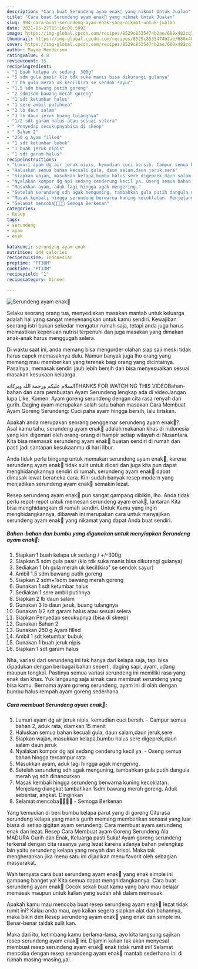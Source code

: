 ```yaml
---
description: "Cara buat Serundeng ayam enak🍲 yang nikmat Untuk Jualan"
title: "Cara buat Serundeng ayam enak🍲 yang nikmat Untuk Jualan"
slug: 994-cara-buat-serundeng-ayam-enak-yang-nikmat-untuk-jualan
date: 2021-05-27T15:10:00.599Z
image: https://img-global.cpcdn.com/recipes/8529c8535474b2ae/680x482cq70/serundeng-ayam-enak🍲-foto-resep-utama.jpg
thumbnail: https://img-global.cpcdn.com/recipes/8529c8535474b2ae/680x482cq70/serundeng-ayam-enak🍲-foto-resep-utama.jpg
cover: https://img-global.cpcdn.com/recipes/8529c8535474b2ae/680x482cq70/serundeng-ayam-enak🍲-foto-resep-utama.jpg
author: Mayme Henderson
ratingvalue: 4.8
reviewcount: 15
recipeingredient:
- "1 buah kelapa uk sedang  300g"
- "5 sdm gula pasir klo tdk suka manis bisa dikurangi gulanya"
- "1 bh gula merah uk kecilkira se sendok sayur"
- "1.5 sdm bawang putih goreng"
- "2 sdm1sdm bawang merah goreng"
- "1 sdt ketumbar halus"
- "1 sere ambil putihnya"
- "2 lb daun salam"
- "3 lb daun jeruk buang tulangnya"
- "1/2 sdt garam halus atau sesuai selera"
- " Penyedap secukupnyabisa di skeep"
- " Bahan 2"
- "250 g Ayam filled"
- "1 sdt ketumbar bubuk"
- "1 buah jeruk nipis"
- "1 sdt garam halus"
recipeinstructions:
- "Lumuri ayam dg air jeruk nipis, kemudian cuci bersih. Campur semua bahan 2, aduk rata, diamkan 15 menit"
- "Haluskan semua bahan kecuali gula, daun salam,daun jeruk,sere"
- "Siapkan wajan, masukkan kelapa,bumbu halus sere digeprek,daun salam daun jeruk"
- "Nyalakan kompor dg api sedang cenderung kecil ya. Oseng semua bahan hingga tercampur rata"
- "Masukkan ayam, aduk lagi hingga agak mengering."
- "Setelah serundeng sdh agak menguning, tambahkan gula putih dangula merah yg sdh dihancurkan"
- "Masak kembali hingga serundeng berwarna kuning kecoklatan. Menjelang diangkat tambahkan 1sdm bawang merah goreng. Aduk sebentar, angkat. Dinginkan"
- "Selamat mencoba🙏🙏😃😃 Semoga Berkenan"
categories:
- Resep
tags:
- serundeng
- ayam
- enak

katakunci: serundeng ayam enak 
nutrition: 144 calories
recipecuisine: Indonesian
preptime: "PT30M"
cooktime: "PT33M"
recipeyield: "1"
recipecategory: Dinner

---
```



![Serundeng ayam enak🍲](https://img-global.cpcdn.com/recipes/8529c8535474b2ae/680x482cq70/serundeng-ayam-enak🍲-foto-resep-utama.jpg)

Selaku seorang orang tua, menyediakan masakan mantab untuk keluarga adalah hal yang sangat menyenangkan untuk kamu sendiri. Kewajiban seorang istri bukan sekedar mengatur rumah saja, tetapi anda juga harus memastikan keperluan nutrisi terpenuhi dan juga masakan yang dimakan anak-anak harus menggugah selera.

Di waktu  saat ini, anda memang bisa mengorder olahan siap saji meski tidak harus capek memasaknya dulu. Namun banyak juga lho orang yang memang mau memberikan yang terenak bagi orang yang dicintainya. Pasalnya, memasak sendiri jauh lebih bersih dan bisa menyesuaikan sesuai masakan kesukaan keluarga. 

السلام عليكم ورحمة الله وبركاتهTHANKS FOR WATCHING THIS VIDEOBahan-bahan dan cara pembuatan Ayam Serundeng lengkap ada di videoJangan lupa Like, Komen. Ayam goreng serundeng dengan cita rasa renyah dan gurih. Daging ayam merupakan salah satu bahan masakan Cara Membuat Ayam Goreng Serundeng: Cuci paha ayam hingga bersih, lalu tiriskan.

Apakah anda merupakan seorang penggemar serundeng ayam enak🍲?. Asal kamu tahu, serundeng ayam enak🍲 adalah makanan khas di Indonesia yang kini digemari oleh orang-orang di hampir setiap wilayah di Nusantara. Kita bisa memasak serundeng ayam enak🍲 buatan sendiri di rumah dan pasti jadi santapan kesukaanmu di hari libur.

Anda tidak perlu bingung untuk memakan serundeng ayam enak🍲, karena serundeng ayam enak🍲 tidak sulit untuk dicari dan juga kita pun dapat menghidangkannya sendiri di rumah. serundeng ayam enak🍲 dapat dimasak lewat beraneka cara. Kini sudah banyak resep modern yang menjadikan serundeng ayam enak🍲 semakin lezat.

Resep serundeng ayam enak🍲 pun sangat gampang dibikin, lho. Anda tidak perlu repot-repot untuk memesan serundeng ayam enak🍲, lantaran Kita bisa menghidangkan di rumah sendiri. Untuk Kamu yang ingin menghidangkannya, dibawah ini merupakan cara untuk menyajikan serundeng ayam enak🍲 yang nikamat yang dapat Anda buat sendiri.

<!--inarticleads1-->

##### Bahan-bahan dan bumbu yang digunakan untuk menyiapkan Serundeng ayam enak🍲:

1. Siapkan 1 buah kelapa uk sedang / +/-300g
1. Siapkan 5 sdm gula pasir (klo tdk suka manis bisa dikurangi gulanya)
1. Sediakan 1 bh gula merah uk kecil(kira² se sendok sayur)
1. Ambil 1.5 sdm bawang putih goreng
1. Siapkan 2 sdm+1sdm bawang merah goreng
1. Gunakan 1 sdt ketumbar halus
1. Sediakan 1 sere ambil putihnya
1. Siapkan 2 lb daun salam
1. Gunakan 3 lb daun jeruk, buang tulangnya
1. Gunakan 1/2 sdt garam halus atau sesuai selera
1. Siapkan  Penyedap secukupnya.(bisa di skeep)
1. Gunakan  Bahan 2
1. Gunakan 250 g Ayam filled
1. Ambil 1 sdt ketumbar bubuk
1. Gunakan 1 buah jeruk nipis
1. Siapkan 1 sdt garam halus


Nha, variasi dari serundeng ini tak hanya dari kelapa saja, tapi bisa dipadukan dengan berbagai bahan seperti, daging sapi, ayam, udang maupun tongkol. Pastinya semua variasi serundeng ini memiliki rasa yang enak dan khas. Yuk langsung saja simak cara membuat serundeng yang bisa kamu. Bernama ayam goreng serundeng, ayam ini di olah dengan bumbu halus rempah ayam goreng sederhana. 

<!--inarticleads2-->

##### Cara membuat Serundeng ayam enak🍲:

1. Lumuri ayam dg air jeruk nipis, kemudian cuci bersih. - Campur semua bahan 2, aduk rata, diamkan 15 menit
1. Haluskan semua bahan kecuali gula, daun salam,daun jeruk,sere
1. Siapkan wajan, masukkan kelapa,bumbu halus sere digeprek,daun salam daun jeruk
1. Nyalakan kompor dg api sedang cenderung kecil ya. - Oseng semua bahan hingga tercampur rata
1. Masukkan ayam, aduk lagi hingga agak mengering.
1. Setelah serundeng sdh agak menguning, tambahkan gula putih dangula merah yg sdh dihancurkan
1. Masak kembali hingga serundeng berwarna kuning kecoklatan. Menjelang diangkat tambahkan 1sdm bawang merah goreng. Aduk sebentar, angkat. Dinginkan
1. Selamat mencoba🙏🙏😃😃 - Semoga Berkenan


Yang kemudian di beri bumbu kelapa parut yang di goreng Citarasa serundeng kelapa yang manis gurih memang memberikan sensasi yang luar biasa di setiap gigitan ayam serundeng. Cara membuat ayam serundeng enak dan lezat. Resep Cara Membuat ayam Goreng Serundeng Ala MADURA Gurih dan Enak, Keluarga pasti Suka! Ayam goreng serundeng terkenal dengan cita rasanya yang lezat karena adanya bahan pelengkap lain yaitu serundeng kelapa yang renyah dan krispi. Maka tak mengherankan jika menu satu ini dijadikan menu favorit oleh sebagian masyarakat. 

Wah ternyata cara buat serundeng ayam enak🍲 yang enak simple ini gampang banget ya! Kita semua dapat menghidangkannya. Cara buat serundeng ayam enak🍲 Cocok sekali buat kamu yang baru mau belajar memasak maupun untuk kalian yang sudah ahli dalam memasak.

Apakah kamu mau mencoba buat resep serundeng ayam enak🍲 lezat tidak rumit ini? Kalau anda mau, ayo kalian segera siapkan alat dan bahannya, maka bikin deh Resep serundeng ayam enak🍲 yang enak dan simple ini. Benar-benar taidak sulit kan. 

Maka dari itu, ketimbang kamu berlama-lama, ayo kita langsung sajikan resep serundeng ayam enak🍲 ini. Dijamin kalian tak akan menyesal membuat resep serundeng ayam enak🍲 enak tidak rumit ini! Selamat mencoba dengan resep serundeng ayam enak🍲 mantab sederhana ini di rumah masing-masing,ya!.

